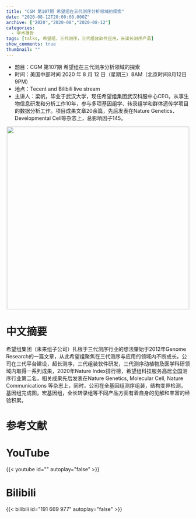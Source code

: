 ```yaml
---
title: "CGM 第107期 希望组在三代测序分析领域的探索"
date: "2020-08-12T20:00:00.000Z"
archive: ["2020","2020-08","2020-08-12"]
categories:
  - 学术报告
tags: [talks, 希望组，三代测序，三代组装软件应用，长读长测序产品]
show_comments: true
thumbnail: ""
---
```


- 题目：CGM 第107期 希望组在三代测序分析领域的探索
- 时间：美国中部时间 2020 年 8 月 12 日（星期三）8AM（北京时间8月12日 9PM）
- 地点：Tecent and Bilibili live stream
- 主讲人：梁帆，毕业于武汉大学，现任希望组集团武汉科服中心CEO。从事生物信息研发和分析工作10年，参与多项基因组学、转录组学和群体遗传学项目的数据分析工作。项目成果文章20余篇，先后发表在Nature Genetics、Developmental Cell等杂志上，总影响因子145。

<div align="center">
<img src="https://i.loli.net/2020/08/10/QlZ4qWdBPgyYAc2.jpg" height=500>
</div>

# 中文摘要

希望组集团（未来组子公司）扎根于三代测序行业的想法肇始于2012年Genome Research的一篇文章，从此希望组聚焦在三代测序与应用的领域内不断成长。公司在三代平台建设，超长测序，三代组装软件研发，三代测序动植物及医学科研领域内取得一系列成果，2020年Nature Index排行榜，希望组科技服务高居全国测序行业第二名，相关成果先后发表在Nature Genetics, Molecular Cell, Nature Communications 等杂志上，同时，公司在全基因组测序组装，结构变异检测，基因组完成图，宏基因组，全长转录组等不同产品方面有着自身的见解和丰富的经验积累。


# 参考文献



# YouTube

{{< youtube id="" autoplay="false" >}}

# Bilibili

{{< bilibili id="191 669 977" autoplay="false" >}}

